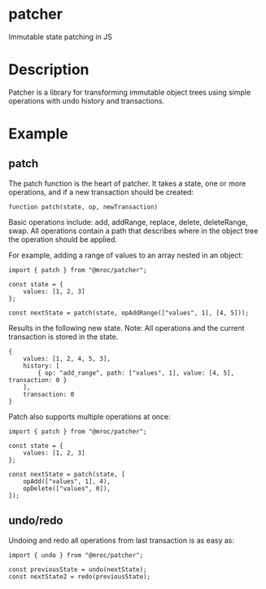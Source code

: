 # patcher

Immutable state patching in JS

# Description

Patcher is a library for transforming immutable object trees using simple operations with undo history and transactions.

# Example


## patch

The patch function is the heart of patcher. It takes a state, one or more operations, and if a new transaction should be created:

```
function patch(state, op, newTransaction)
```

Basic operations include: add, addRange, replace, delete, deleteRange, swap.
All operations contain a path that describes where in the object tree the
operation should be applied.

For example, adding a range of values to an array nested in an object:

```
import { patch } from "@mroc/patcher";

const state = {
    values: [1, 2, 3]
};

const nextState = patch(state, opAddRange(["values", 1], [4, 5]));
```

Results in the following new state. Note: All operations and the current transaction is stored in the state.

```
{
    values: [1, 2, 4, 5, 3],
    history: [
        { op: "add_range", path: ["values", 1], value: [4, 5], transaction: 0 }
    ],
    transaction: 0
}
```

Patch also supports multiple operations at once:

```
import { patch } from "@mroc/patcher";

const state = {
    values: [1, 2, 3]
};

const nextState = patch(state, [
    opAdd(["values", 1], 4),
    opDelete(["values", 0]),
]);
```

## undo/redo

Undoing and redo all operations from last transaction is as easy as:

```
import { undo } from "@mroc/patcher";

const previousState = undo(nextState);
const nextState2 = redo(previousState);
```